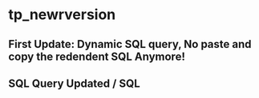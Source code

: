 # tp_newrversion

## First Update: Dynamic SQL query, No paste and copy the redendent SQL Anymore! 
## SQL Query Updated / SQL 

